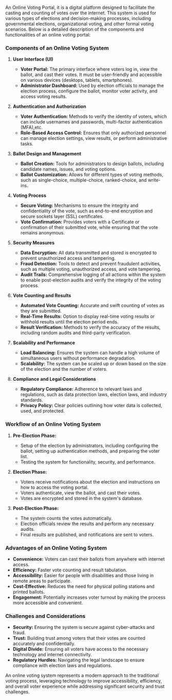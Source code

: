 An Online Voting Portal, it is a digital platform designed to facilitate the casting and counting of votes over the internet. This system is used for various types of elections and decision-making processes, including governmental elections, organizational voting, and other formal voting scenarios. Below is a detailed description of the components and functionalities of an online voting portal:

### Components of an Online Voting System

1. **User Interface (UI)**
   - **Voter Portal:** The primary interface where voters log in, view the ballot, and cast their votes. It must be user-friendly and accessible on various devices (desktops, tablets, smartphones).
   - **Administrator Dashboard:** Used by election officials to manage the election process, configure the ballot, monitor voter activity, and access voting results.

2. **Authentication and Authorization**
   - **Voter Authentication:** Methods to verify the identity of voters, which can include usernames and passwords, multi-factor authentication (MFA),etc.
   - **Role-Based Access Control:** Ensures that only authorized personnel can manage election settings, view results, or perform administrative tasks.

3. **Ballot Design and Management**
   - **Ballot Creation:** Tools for administrators to design ballots, including candidate names, issues, and voting options.
   - **Ballot Customization:** Allows for different types of voting methods, such as single-choice, multiple-choice, ranked-choice, and write-ins.

4. **Voting Process**
   - **Secure Voting:** Mechanisms to ensure the integrity and confidentiality of the vote, such as end-to-end encryption and secure sockets layer (SSL) certificates.
   - **Vote Confirmation:** Provides voters with a Certificate or confirmation of their submitted vote, while ensuring that the vote remains anonymous.

5. **Security Measures**
   - **Data Encryption:** All data transmitted and stored is encrypted to prevent unauthorized access and tampering.
   - **Fraud Detection:** Tools to detect and prevent fraudulent activities, such as multiple voting, unauthorized access, and vote tampering.
   - **Audit Trails:** Comprehensive logging of all actions within the system to enable post-election audits and verify the integrity of the voting process.

6. **Vote Counting and Results**
   - **Automated Vote Counting:** Accurate and swift counting of votes as they are submitted.
   - **Real-Time Results:** Option to display real-time voting results or withhold results until the election period ends.
   - **Result Verification:** Methods to verify the accuracy of the results, including random audits and third-party verification.

7. **Scalability and Performance**
   - **Load Balancing:** Ensures the system can handle a high volume of simultaneous users without performance degradation.
   - **Scalability:** The system can be scaled up or down based on the size of the election and the number of voters.

8. **Compliance and Legal Considerations**
   - **Regulatory Compliance:** Adherence to relevant laws and regulations, such as data protection laws, election laws, and industry standards.
   - **Privacy Policy:** Clear policies outlining how voter data is collected, used, and protected.

### Workflow of an Online Voting System

1. **Pre-Election Phase:**
   - Setup of the election by administrators, including configuring the ballot, setting up authentication methods, and preparing the voter list.
   - Testing the system for functionality, security, and performance.

2. **Election Phase:**
   - Voters receive notifications about the election and instructions on how to access the voting portal.
   - Voters authenticate, view the ballot, and cast their votes.
   - Votes are encrypted and stored in the system's database.

3. **Post-Election Phase:**
   - The system counts the votes automatically.
   - Election officials review the results and perform any necessary audits.
   - Final results are published, and notifications are sent to voters.

### Advantages of an Online Voting System

- **Convenience:** Voters can cast their ballots from anywhere with internet access.
- **Efficiency:** Faster vote counting and result tabulation.
- **Accessibility:** Easier for people with disabilities and those living in remote areas to participate.
- **Cost-Effective:** Reduces the need for physical polling stations and printed ballots.
- **Engagement:** Potentially increases voter turnout by making the process more accessible and convenient.

### Challenges and Considerations

- **Security:** Ensuring the system is secure against cyber-attacks and fraud.
- **Trust:** Building trust among voters that their votes are counted accurately and confidentially.
- **Digital Divide:** Ensuring all voters have access to the necessary technology and internet connectivity.
- **Regulatory Hurdles:** Navigating the legal landscape to ensure compliance with election laws and regulations.

An online voting system represents a modern approach to the traditional voting process, leveraging technology to improve accessibility, efficiency, and overall voter experience while addressing significant security and trust challenges.
